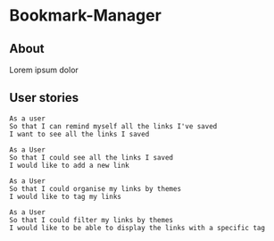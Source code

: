 # Bookmark-Manager

About
-------

Lorem ipsum dolor


User stories
-------

```
As a user
So that I can remind myself all the links I've saved
I want to see all the links I saved
```
```
As a User
So that I could see all the links I saved
I would like to add a new link
```
```
As a User
So that I could organise my links by themes
I would like to tag my links
```
```
As a User
So that I could filter my links by themes
I would like to be able to display the links with a specific tag
```
